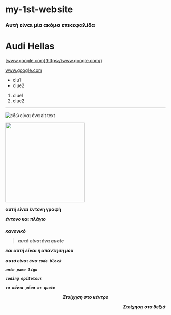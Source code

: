 # my-1st-website

### Αυτή είναι μία ακόμα επικεφαλίδα

<h1>Audi Hellas</h1>

[www.google.com](https://www.google.com/)

<a href="https//www.google.com/">www.google.com </a> 

- clu1
- clue2

1. clue1
2. clue2
---

<!-- εδώ μπαίνει το σχόλιο μας γενικά αν π.χ θέλουμε να αφήσουμε κάποιο σχόλιο για κάποιον -->

![εδώ είναι ένα alt text](https://media.wired.com/photos/654c217ef60d52277c2aed35/master/w_2240,c_limit/Legend-of-Zelda-TotK-Movie-Culture.jpg)

<img width="250px" src="https://media.wired.com/photos/654c217ef60d52277c2aed35/master/w_2240,c_limit/Legend-of-Zelda-TotK-Movie-Culture.jpg">

**αυτή είναι έντονη γραφή**

***έντονο και πλάγιο***

<h5>κανονικό 

>αυτό είναι ένα quote

και αυτή είναι η απάντηση μου

αυτό είναι ένα `code block`

```
ante pame ligo

coding epitelous

τα πάντα μέσα σε quote
```

<p align="center">
Στοίχηση στο κέντρο
</p>

<p align="right">
Στοίχηση στα δεξιά
</p>

